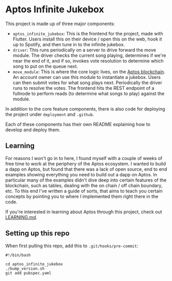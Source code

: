# Aptos Infinite Jukebox

This project is made up of three major components:
- `aptos_infinite_jukebox`: This is the frontend for the project, made with Flutter. Users install this on their device / open this on the web, hook it up to Spotify, and then tune in to the infinite jukebox.
- `driver`: This runs periodically on a server to drive forward the move module. The driver checks the current song playing, determines if we're near the end of it, and if so, invokes vote resolution to determine which song to put on the queue next.
- `move_module`: This is where the core logic lives, on the [Aptos blockchain](https://aptoslabs.com). An account owner can use this module to instantiate a jukebox. Users can then submit votes for what song plays next. Periodically the driver runs to resolve the votes. The frontend hits the REST endpoint of a fullnode to perform reads (to determine what songs to play) against the module.

In addition to the core feature components, there is also code for deploying the project under `deployment` and `.github`.

Each of these components has their own README explaining how to develop and deploy them.

## Learning
For reasons I won't go in to here, I found myself with a couple of weeks of free time to work at the periphery of the Aptos ecosystem. I wanted to build a dapp on Aptos, but found that there was a lack of open source, end to end examples showing everything you need to build out a dapp on Aptos. In particular many of the examples didn't dive deep into certain features of the blockchain, such as tables, dealing with the on chain / off chain boundary, etc. To this end I've written a guide of sorts, that aims to teach you certain concepts by pointing you to where I implemented them right there in the code.

If you're interested in learning about Aptos through this project, check out [LEARNING.md](./LEARNING.md).

## Setting up this repo
When first pulling this repo, add this to `.git/hooks/pre-commit`:
```
#!/bin/bash

cd aptos_infinite_jukebox
./bump_version.sh
git add pubspec.yaml
```